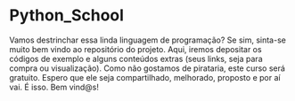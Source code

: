 # Python_School
Vamos destrinchar essa linda linguagem de programação? Se sim, sinta-se muito bem vindo ao repositório do projeto. Aqui, iremos depositar os códigos de exemplo e alguns conteúdos extras (seus links, seja para compra ou visualização). Como não gostamos de pirataria, este curso será gratuito. Espero que ele seja compartilhado, melhorado, proposto e por aí vai. É isso. Bem vind@s!
